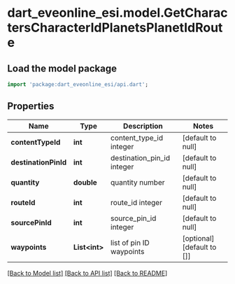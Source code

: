 # dart_eveonline_esi.model.GetCharactersCharacterIdPlanetsPlanetIdRoute

## Load the model package
```dart
import 'package:dart_eveonline_esi/api.dart';
```

## Properties
Name | Type | Description | Notes
------------ | ------------- | ------------- | -------------
**contentTypeId** | **int** | content_type_id integer | [default to null]
**destinationPinId** | **int** | destination_pin_id integer | [default to null]
**quantity** | **double** | quantity number | [default to null]
**routeId** | **int** | route_id integer | [default to null]
**sourcePinId** | **int** | source_pin_id integer | [default to null]
**waypoints** | **List&lt;int&gt;** | list of pin ID waypoints | [optional] [default to []]

[[Back to Model list]](../README.md#documentation-for-models) [[Back to API list]](../README.md#documentation-for-api-endpoints) [[Back to README]](../README.md)


